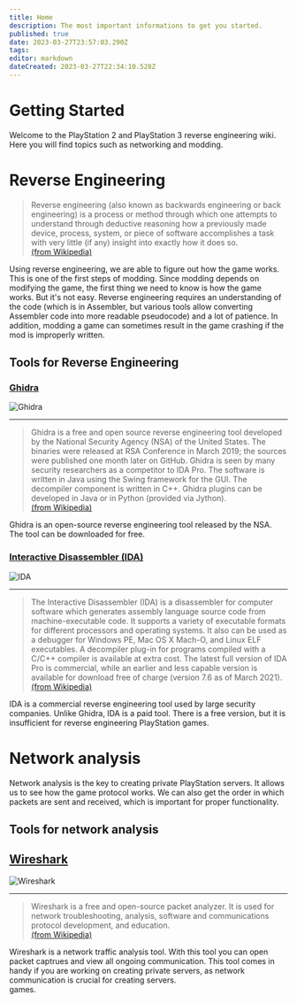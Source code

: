 ```yaml
---
title: Home
description: The most important informations to get you started.
published: true
date: 2023-03-27T23:57:03.290Z
tags: 
editor: markdown
dateCreated: 2023-03-27T22:34:10.528Z
---
```


# Getting Started

Welcome to the PlayStation 2 and PlayStation 3 reverse engineering wiki. Here you will find topics such as networking and modding.

# Reverse Engineering

> Reverse engineering (also known as backwards engineering or back engineering) is a process or method through which one attempts to understand through deductive reasoning how a previously made device, process, system, or piece of software accomplishes a task with very little (if any) insight into exactly how it does so.  
> [(from Wikipedia)](https://en.wikipedia.org/wiki/Reverse_engineering)

Using reverse engineering, we are able to figure out how the game works. This is one of the first steps of modding. Since modding depends on modifying the game, the first thing we need to know is how the game works. But it's not easy. Reverse engineering requires an understanding of the code (which is in Assembler, but various tools allow converting Assembler code into more readable pseudocode) and a lot of patience. In addition, modding a game can sometimes result in the game crashing if the mod is improperly written.

## Tools for Reverse Engineering

### [Ghidra](https://ghidra-sre.org/)

![Ghidra](https://upload.wikimedia.org/wikipedia/commons/7/77/Ghidra-disassembly%2CMarch_2019.png)

---

> Ghidra is a free and open source reverse engineering tool developed by the National Security Agency (NSA) of the United States. The binaries were released at RSA Conference in March 2019; the sources were published one month later on GitHub. Ghidra is seen by many security researchers as a competitor to IDA Pro. The software is written in Java using the Swing framework for the GUI. The decompiler component is written in C++. Ghidra plugins can be developed in Java or in Python (provided via Jython).  
> [(from Wikipedia)](https://en.wikipedia.org/wiki/Ghidra)

Ghidra is an open-source reverse engineering tool released by the NSA. The tool can be downloaded for free.  

### [Interactive Disassembler (IDA)](https://hex-rays.com/ida-pro/)

![IDA](https://do1alx.de/wp-content/uploads/2022/01/headline-850x457.png)

---

> The Interactive Disassembler (IDA) is a disassembler for computer software which generates assembly language source code from machine-executable code. It supports a variety of executable formats for different processors and operating systems. It also can be used as a debugger for Windows PE, Mac OS X Mach-O, and Linux ELF executables. A decompiler plug-in for programs compiled with a C/C++ compiler is available at extra cost. The latest full version of IDA Pro is commercial, while an earlier and less capable version is available for download free of charge (version 7.6 as of March 2021).  
> [(from Wikipedia)](https://en.wikipedia.org/wiki/Interactive_Disassembler)

IDA is a commercial reverse engineering tool used by large security companies. Unlike Ghidra, IDA is a paid tool. There is a free version, but it is insufficient for reverse engineering PlayStation games.  

# Network analysis

Network analysis is the key to creating private PlayStation servers. It allows us to see how the game protocol works. We can also get the order in which packets are sent and received, which is important for proper functionality.

## Tools for network analysis

## [Wireshark](https://www.wireshark.org/)

![Wireshark](https://upload.wikimedia.org/wikipedia/commons/c/cf/Wireshark_3.6_screenshot.png)

---

> Wireshark is a free and open-source packet analyzer. It is used for network troubleshooting, analysis, software and communications protocol development, and education.  
> [(from Wikipedia)](https://en.wikipedia.org/wiki/Wireshark)

Wireshark is a network traffic analysis tool. With this tool you can open packet captrues and view all ongoing communication. This tool comes in handy if you are working on creating private servers, as network communication is crucial for creating servers.  
games.  